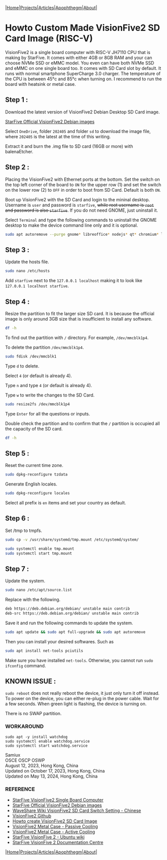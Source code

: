 |[Home](/README.md)|[Projects](/projects.md)|[Articles](/articles.md)|[Apophthegm](/apophthegm.md)|[About](/about.md)|

# Howto Custom Made VisionFive2 SD Card Image (RISC-V)

VisionFive2 is a single board computer with RISC-V JH7110 CPU that is making by StarFive.  It comes with either 4GB or 8GB RAM and your can choose NVMe SSD or eMMC model.  You even can have both NVMe SSD and eMMC on one single board too.  It comes with SD Card slot by default.  It runs with normal smartphone SuperCharge 3.0 charger.  The temperature of the CPU is between 45°c and 85°c when turning on.  I recommend to run the board with heatsink or metal case.

## Step 1 :

Download the latest version of VisionFive2 Debian Desktop SD Card image.

[StarFive Official VisionFive2 Debian images](https://debian.starfivetech.com/)  

Select ```OneDrive```, folder ```202405``` and folder ```sd``` to download the image file, where ```202405``` is the latest at the time of this writing.

Extract it and burn the .img file to SD card (16GB or more) with balenaEtcher.

## Step 2 :

Placing the VisionFive2 with Ethernet ports at the bottom.  Set the switch on the top left corner of the board to ```ON``` for the upper row (1) and set the switch on the lower row (2) to ```OFF``` in order to boot from SD Card.  Default is both ```ON```.

Boot up VisionFive2 with the SD Card and login to the mininal desktop.  Username is ```user``` and password is ```starfive```, <strike>while root username is ```root``` and password is also ```starfive```</strike>.  If you do not need GNOME, just uninstall it.

Select ```Terminal``` and type the following commands to uninstall the GNOME desktop to make the device command line only and it is optional.

```bash
sudo apt autoremove --purge gnome* libreoffice* nodejs* qt* chromium* libcamera* opencv* firefox ffmpeg libasound2-plugins libgd3 libsdl2-2.0-0 libswresample4 libvlc-bin libvlc5 libvlccore9 vlc-data vlc-plugin-access-extra vlc-plugin-base vlc-plugin-fluidsynth vlc-plugin-jack vlc-plugin-notify vlc-plugin-qt vlc-plugin-samba vlc-plugin-skins2 vlc-plugin-svg vlc-plugin-video-splitter vlc-plugin-visualization libavcodec59 libavdevice59 libavfilter8 libavformat59
```

## Step 3 :

Update the hosts file.

```bash
sudo nano /etc/hosts
```

Add ```starfive``` next to the ```127.0.0.1 localhost``` making it to look like ```127.0.0.1 localhost starfive```.

## Step 4 :

Resize the partition to fit the larger size SD card.  It is because the official image is only around 3GB size that is insufficient to install any software.

```bash
df -h
```

To find out the partition with ```/``` directory.  For example, ```/dev/mmcblk1p4```.

To delete the partition ```/dev/mmcblk1p4```.

```bash
sudo fdisk /dev/mmcblk1
```
Type ```d``` to delete.

Select ```4``` (or default is already 4).

Type ```n``` and type ```4``` (or default is already 4).

Type ```w``` to write the changes to the SD Card.

```bash
sudo resize2fs /dev/mmcblk1p4
```

Type ```Enter``` for all the questions or inputs.

Double check the partition and to confirm that the ```/``` partition is occupied all the capacity of the SD card.

```bash
df -h
```

## Step 5 :

Reset the current time zone.

```bash
sudo dpkg-reconfigure tzdata
```

Generate English locales. 

```bash
sudo dpkg-reconfigure locales
```

Select all prefix is ```en``` items and set your country as default.

## Step 6 :

Set /tmp to tmpfs.

```bash
sudo cp -v /usr/share/systemd/tmp.mount /etc/systemd/system/

sudo systemctl enable tmp.mount
sudo systemctl start tmp.mount
```

## Step 7 :

Update the system.

```bash
sudo nano /etc/apt/source.list
```

Replace with the following.

```bash
deb https://deb.debian.org/debian/ unstable main contrib
deb-src https://deb.debian.org/debian/ unstable main contrib
```

Save it and run the following commands to update the system.

```bash
sudo apt update && sudo apt full-upgrade && sudo apt autoremove
```

Then you can install your desired softwares.  Such as 

```bash
sudo apt install net-tools pciutils
```

Make sure you have installed ```net-tools```.  Otherwise, you cannot run ```sudo ifconfig``` command.

## KNOWN ISSUE : 

```sudo reboot``` does not really reboot the device, it just only turn it off instead.  To power on the device, you can either re-plug in the power cable.  Wait for a few seconds.  When green light is flashing, the device is turning on.  

There is no SWAP partition.

### WORKAROUND 

```
sudo apt -y install watchdog
sudo systemctl enable watchdog.service
sudo systemctl start watchdog.service
```
Samiux  
OSCE  OSCP  OSWP    
August 12, 2023, Hong Kong, China    
Updated on October 17, 2023, Hong Kong, China  
Updated on May 13, 2024, Hong Kong, China  

### REFERENCE

- [StarFive VisionFive2 Single Board Computer](https://www.starfivetech.com/en/site/boards)  
- [StarFive Official VisionFive2 Debian images](https://debian.starfivetech.com/)  
- [WaveShare Wiki VisionFive2 SD Card Switch Setting - Chinese](https://www.waveshare.net/wiki/VisionFive2#.E5.BC.80.E6.9C.BA)  
- [VisionFive2 Github](https://github.com/starfive-tech/VisionFive2)  
- [Howto create VisionFive2 SD Card Image](https://huggingface.co/csukuangfj/visionfive2-sd-card-img)  
- [VisionFive2 Metal Case - Passive Cooling](https://forum.rvspace.org/t/new-arrival-visionfive-2-new-metal-case/3073)  
- [VisionFive2 Metal Case - Active Cooling](https://www.waveshare.com/visionfive2-case-a.htm)
- [StarFive VisionFive 2 - Ubuntu wiki](https://wiki.ubuntu.com/RISC-V/StarFive%20VisionFive%202)  
- [StarFive VisionFive 2 Documentation Centre](https://doc-en.rvspace.org/Doc_Center/visionfive_2.html)

|[Home](/README.md)|[Projects](/projects.md)|[Articles](/articles.md)|[Apophthegm](/apophthegm.md)|[About](/about.md)|
